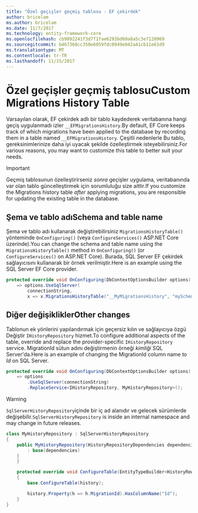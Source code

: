 ```yaml
---
title: "Özel geçişler geçmiş tablosu - EF çekirdek"
author: bricelam
ms.author: bricelam
ms.date: 11/7/2017
ms.technology: entity-framework-core
ms.openlocfilehash: cb9892241f3d7f1fae6293bd60a8a5c3e7120969
ms.sourcegitcommit: b467368cc350e6059fdc0949e042a41cb11e61d9
ms.translationtype: MT
ms.contentlocale: tr-TR
ms.lasthandoff: 11/15/2017
---
```

<a name="custom-migrations-history-table"></a><span data-ttu-id="873bb-102">Özel geçişler geçmiş tablosu</span><span class="sxs-lookup"><span data-stu-id="873bb-102">Custom Migrations History Table</span></span>
===============================
<span data-ttu-id="873bb-103">Varsayılan olarak, EF çekirdek adlı bir tablo kaydederek veritabanına hangi geçiş uygulanmadı izler `__EFMigrationsHistory`.</span><span class="sxs-lookup"><span data-stu-id="873bb-103">By default, EF Core keeps track of which migrations have been applied to the database by recording them in a table named `__EFMigrationsHistory`.</span></span> <span data-ttu-id="873bb-104">Çeşitli nedenlerle Bu tablo, gereksinimlerinize daha iyi uyacak şekilde özelleştirmek isteyebilirsiniz.</span><span class="sxs-lookup"><span data-stu-id="873bb-104">For various reasons, you may want to customize this table to better suit your needs.</span></span>

> [!IMPORTANT]
> <span data-ttu-id="873bb-105">Geçmiş tablosunun özelleştirirseniz *sonra* geçişler uygulama, veritabanında var olan tablo güncelleştirmek için sorumluluğu size aittir.</span><span class="sxs-lookup"><span data-stu-id="873bb-105">If you customize the Migrations history table *after* applying migrations, you are responsible for updating the existing table in the database.</span></span>

<a name="schema-and-table-name"></a><span data-ttu-id="873bb-106">Şema ve tablo adı</span><span class="sxs-lookup"><span data-stu-id="873bb-106">Schema and table name</span></span>
----------------------
<span data-ttu-id="873bb-107">Şema ve tablo adı kullanarak değiştirebilirsiniz `MigrationsHistoryTable()` yönteminde `OnConfiguring()` (veya `ConfigureServices()` ASP.NET Core üzerinde).</span><span class="sxs-lookup"><span data-stu-id="873bb-107">You can change the schema and table name using the `MigrationsHistoryTable()` method in `OnConfiguring()` (or `ConfigureServices()` on ASP.NET Core).</span></span> <span data-ttu-id="873bb-108">Burada, SQL Server EF çekirdek sağlayıcısını kullanarak bir örnek verilmiştir.</span><span class="sxs-lookup"><span data-stu-id="873bb-108">Here is an example using the SQL Server EF Core provider.</span></span>

``` csharp
protected override void OnConfiguring(DbContextOptionsBuilder options)
    => options.UseSqlServer(
        connectionString,
        x => x.MigrationsHistoryTable("__MyMigrationsHistory", "mySchema"));
```

<a name="other-changes"></a><span data-ttu-id="873bb-109">Diğer değişiklikler</span><span class="sxs-lookup"><span data-stu-id="873bb-109">Other changes</span></span>
-------------
<span data-ttu-id="873bb-110">Tablonun ek yönlerini yapılandırmak için geçersiz kılın ve sağlayıcıya özgü Değiştir `IHistoryRepository` hizmet.</span><span class="sxs-lookup"><span data-stu-id="873bb-110">To configure additional aspects of the table, override and replace the provider-specific `IHistoryRepository` service.</span></span> <span data-ttu-id="873bb-111">MigrationId sütun adını değiştirmenin örneği *kimliği* SQL Server'da.</span><span class="sxs-lookup"><span data-stu-id="873bb-111">Here is an example of changing the MigrationId column name to *Id* on SQL Server.</span></span>

``` csharp
protected override void OnConfiguring(DbContextOptionsBuilder options)
    => options
        .UseSqlServer(connectionString)
        .ReplaceService<IHistoryRepository, MyHistoryRepository>();
```

> [!WARNING]
> <span data-ttu-id="873bb-112">`SqlServerHistoryRepository`içinde bir iç ad alanıdır ve gelecek sürümlerde değişebilir.</span><span class="sxs-lookup"><span data-stu-id="873bb-112">`SqlServerHistoryRepository` is inside an internal namespace and may change in future releases.</span></span>

``` csharp
class MyHistoryRepository : SqlServerHistoryRepository
{
    public MyHistoryRepository(HistoryRepositoryDependencies dependencies)
        : base(dependencies)
    {
    }

    protected override void ConfigureTable(EntityTypeBuilder<HistoryRow> history)
    {
        base.ConfigureTable(history);

        history.Property(h => h.MigrationId).HasColumnName("Id");
    }
}
```
